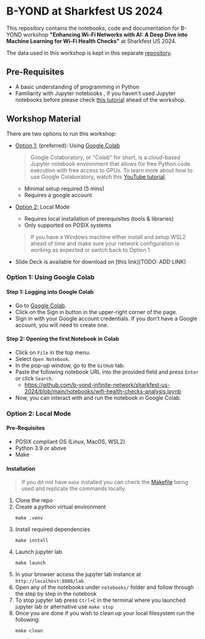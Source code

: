 # B-YOND at Sharkfest US 2024
This repository contains the notebooks, code and documentation for B-YOND workshop **"Enhancing Wi-Fi Networks with AI: A Deep Dive into Machine Learning for Wi-Fi Health Checks"** at Sharkfest US 2024.

The data used in this workshop is kept in this separate [repository](https://github.com/b-yond-infinite-network/sharkfest-us-2024-data).

## Pre-Requisites
- A basic understanding of programming in Python
- Familiarity with Jupyter notebooks , if you haven't used Jupyter notebooks before please check [this tutorial](https://www.datacamp.com/tutorial/installing-jupyter-notebook) ahead of the workshop.

## Workshop Material
There are two options to run this workshop:

* [Option 1:](#option-1-using-google-colab) (preferred): Using [Google Colab](https://colab.google)
  > Google Colaboratory, or "Colab" for short, is a cloud-based Jupyter notebook environment that allows for free Python code execution with free access to GPUs. To learn more about how to use Google Colaboratory, watch this [YouTube tutorial](https://www.youtube.com/watch?v=inN8seMm7UI).
  * Minimal setup required (5 mins)
  * Requires a google account
  
* [Option 2:](#option-2-local-mode) Local Mode
  * Requires local installation of prerequisites (tools & libraries)
  * Only supported on POSIX systems
  > If you have a Windows machine either install and setup WSL2 ahead of time and make sure your network configuration is working as expected or switch back to Option 1
  
* Slide Deck is available for download on [this link](TODO: ADD LINK)

### Option 1: Using Google Colab

#### Step 1: Logging into Google Colab
* Go to [Google Colab](https://colab.research.google.com/).
* Click on the Sign in button in the upper-right corner of the page.
* Sign in with your Google account credentials. If you don’t have a Google account, you will need to create one.

#### Step 2: Opening the first Notebook in Colab
* Click on `File` in the top menu.
* Select `Open Notebook`.
* In the pop-up window, go to the `GitHub` tab.
* Paste the following notebook URL  into the provided field and press `Enter` or click `Search`.
  * https://github.com/b-yond-infinite-network/sharkfest-us-2024/blob/main/notebooks/wifi-health-checks-analysis.ipynb
* Now, you can interact with and run the notebook in Google Colab.


### Option 2: Local Mode
#### Pre-Requisites
- POSIX compliant OS (Linux, MacOS, WSL2)
- Python 3.9 or above
- Make

#### Installation

> If you do not have `make` installed you can check the [Makefile](./Makefile) being used and replicate the commands locally.

1. Clone the repo
2. Create a python virtual environment
    ```
    make .venv
    ```
3. Install required dependencies
    ```
    make install
    ```
4. Launch jupyter lab
    ```
    make launch
    ```
5. In your browser access the jupyter lab instance at `http://localhost:8888/lab` 
6. Open any of the notebooks under `notebooks/` folder and follow through the step by step in the notebook
7. To stop jupyter lab press `Ctrl+C` in the terminal where you launched jupyter lab or alternative use `make stop`
8. Once you are done if you wish to clean up your local filesystem run the following:
    ```
    make clean
    ```
